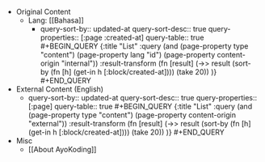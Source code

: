 - Original Content
  <!-- - Lang: [[English]]
    - query-sort-by:: updated-at
      query-sort-desc:: true
      query-properties:: [:page]
      query-table:: true
      #+BEGIN_QUERY
      {:title "List"
      :query (and
      (page-property type "content")
      (page-property lang "en")
      (page-property content-origin "internal"))
      :result-transform (fn [result]
      (->> result
      (sort-by (fn [h]
      (get-in h [:block/created-at])))
      (take 20))
      )}
      #+END_QUERY -->
  - Lang: [[Bahasa]]
    - query-sort-by:: updated-at
      query-sort-desc:: true
      query-properties:: [:page :created-at]
      query-table:: true
      #+BEGIN_QUERY
      {:title "List"
      :query (and
      (page-property type "content")
      (page-property lang "id")
      (page-property content-origin "internal"))
      :result-transform (fn [result]
      (->> result
      (sort-by (fn [h]
      (get-in h [:block/created-at])))
      (take 20))
      )}
      #+END_QUERY
- External Content (English)
  - query-sort-by:: updated-at
    query-sort-desc:: true
    query-properties:: [:page]
    query-table:: true
    #+BEGIN_QUERY
    {:title "List"
    :query (and
    (page-property type "content")
    (page-property content-origin "external"))
    :result-transform (fn [result]
    (->> result
    (sort-by (fn [h]
    (get-in h [:block/created-at])))
    (take 20))
    )}
    #+END_QUERY
- Misc
  - [[About AyoKoding]]
